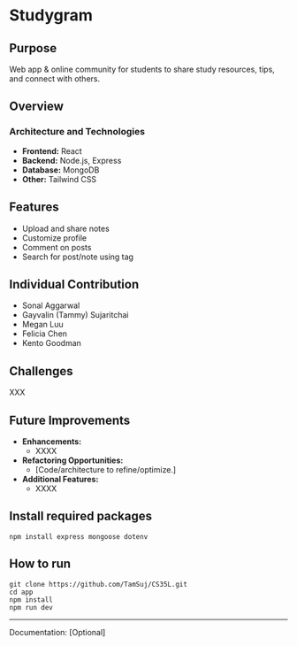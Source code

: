 # Studygram

## Purpose
Web app & online community for students to share study resources, tips, and connect with others.

## Overview
### Architecture and Technologies
- **Frontend:** React
- **Backend:** Node.js, Express
- **Database:** MongoDB
- **Other:** Tailwind CSS

## Features
- Upload and share notes
- Customize profile
- Comment on posts
- Search for post/note using tag

## Individual Contribution
- Sonal Aggarwal
- Gayvalin (Tammy) Sujaritchai 
- Megan Luu
- Felicia Chen 
- Kento Goodman

## Challenges
XXX

## Future Improvements
- **Enhancements:**
    - XXXX
- **Refactoring Opportunities:**
    - [Code/architecture to refine/optimize.]
- **Additional Features:**
    - XXXX

## Install required packages
```
npm install express mongoose dotenv
```

## How to run

```
git clone https://github.com/TamSuj/CS35L.git
cd app
npm install
npm run dev
```
---  
Documentation: [Optional]
